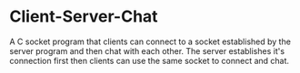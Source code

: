 # Client-Server-Chat

A C socket program that clients can connect to a socket established by the server program and then chat with each other.
The server establishes it's connection first then clients can use the same socket to connect and chat.
